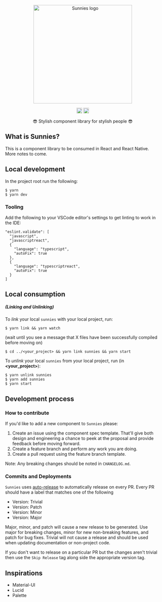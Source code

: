 <p align="center">
  <a href="http://sunnies.com">
    <img src="https://github.com/miloofcroton/sunnies/blob/master/assets/img/icon-large.png?raw=true" width="320" alt="Sunnies logo"/>
  </a>
</p>

<p align="center">
<img src="https://travis-ci.com/sunnies/example.svg?branch=master" alt="Travis-CI status" height="18">
<a href="https://codecov.io/gh/sunnies/example?branch=master">
  <img src="https://codecov.io/gh/sunnies/example/coverage.svg?branch=master" alt="Codecov coverage" height="18">
</a>
</p>

<p align="center">
😎 Stylish component library for stylish people 😎
</p>

## What is Sunnies?

This is a component library to be consumed in React and React Native. More notes to come.

## Local development

In the project root run the following:

```
$ yarn
$ yarn dev
```

### Tooling

Add the following to your VSCode editor's settings to get linting to work in the IDE:

```
"eslint.validate": [
  "javascript",
  "javascriptreact",
  {
    "language": "typescript",
    "autoFix": true
  },
  {
    "language": "typescriptreact",
    "autoFix": true
  }
]
```

## Local consumption

##### (Linking and Unlinking)

To _link_ your local `sunnies` with your local project, run:

```
$ yarn link && yarn watch
```
(wait until you see a message that X files have been successfully compiled before moving on)

```
$ cd ../<your_project> && yarn link sunnies && yarn start
```
To _unlink_ your local `sunnies` from your local project, run (in **<your_project>**):

```
$ yarn unlink sunnies
$ yarn add sunnies
$ yarn start
```

## Development process

### How to contribute

If you'd like to add a new component to `Sunnies` please:

1. Create an issue using the component spec template. That'll give both design and engineering a chance to peek at the proposal and provide feedback before moving forward.
2. Create a feature branch and perform any work you are doing.
3. Create a pull request using the feature branch template.

Note: Any breaking changes should be noted in `CHANGELOG.md`.

### Commits and Deployments

`Sunnies` uses [auto-release](https://github.com/intuit/auto-release#readme) to automatically release on every PR. Every PR should have a label that matches one of the following

- Version: Trivial
- Version: Patch
- Version: Minor
- Version: Major

Major, minor, and patch will cause a new release to be generated. Use major for breaking changes, minor for new non-breaking features,
and patch for bug fixes. Trivial will not cause a release and should be used when updating documentation or non-project code.

If you don't want to release on a particular PR but the changes aren't trivial then use the `Skip Release` tag along side the appropriate version tag.


## Inspirations

* Material-UI
* Lucid
* Palette
